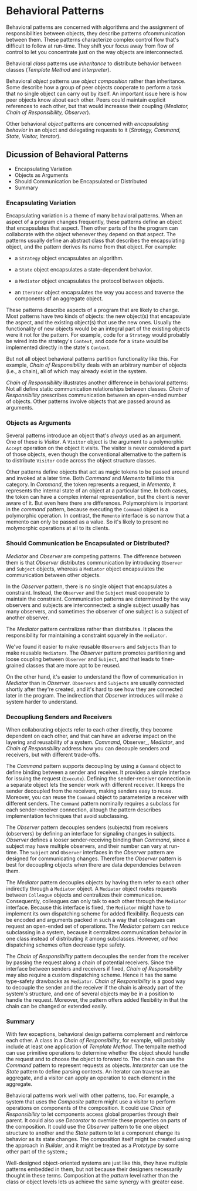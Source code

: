 # Behavioral Patterns

Behavioral patterns are concerned with algorithms and the assignment of responsibilities between objects, they describe patterns ofcommunication between them. These patterns characterize complex control flow that's difficult to follow at run-time. They shift your focus away from flow of control to let you concentrate just on the way objects are interconnected.

Behavioral _class_ patterns use _inheritance_ to distribute behavior between classes (_Template Method_ and _Interpreter_).

Behavioral _object_ patterns use _object composition_ rather than inheritance. Some describe how a group of peer objects cooperate to perform a task that no single object can carry out by itself. An important issue here is how peer objects know about each other. Peers could maintain explicit references to each other, but that would increasse their coupling (_Mediator, Chain of Responsibility, Observer_).

Other behavioral _object_ patterns are concerned with _encapsulating behavior_ in an object and delegating requests to it (_Strategy, Command, State, Visitor, Iterator_).

## Dicussion of Behavioral Patterns

* Encapsulating Variation
* Objects as Arguments
* Should Communication be Encapsulated or Distributed
* Summary

### Encapsulating Variation

Encapsulating variation is a theme of many behavioral patterns. When an aspect of a program changes frequently, these patterns define an object that encapsulates that aspect. Then other parts of the the program can collaborate with the object whenever they depend on that aspect. The patterns usually define an abstract class that describes the encapsulating object, and the pattern derives its name from that object. For example:

* a `Strategy` object encapsulates an algorithm.

* a `State` object encapsulates a state-dependent behavior.

* a `Mediator` object encapsulates the protocol between objects.

* an `Iterator` object encapsulates the way you access and traverse the components of an aggregate object.

These patterns describe aspects of a program that are likely to change. Most patterns have two kinds of objects: the new object(s) that encapsulate the aspect, and the existing object(s) that use the new ones. Usually the functionality of new objects would be an integral part of the existing objects were it not for the pattern. For example, code for a `Strategy` would probably be wired into the strategy's `Context`, and code for a `State` would be implemented directly in the state's `Context`.

But not all object behavioral patterns partition functionality like this. For example, _Chain of Responsibility_ deals with an arbitrary number of objects (i.e., a chain), all of which may already exist in the system.

_Chain of Responsibility_ illustrates another difference in behavioral patterns: Not all define static communication relationships between classes. _Chain of Responsibility_ prescribes communication between an open-ended number of objects. Other patterns involve objects that are passed around as arguments.

### Objects as Arguments

Several patterns introduce an object that's _always_ used as an argument. One of these is _Visitor_. A `Visitor` object is the argument to a polymorphic `Accept` operation on the object it visits. The visitor is never considered a part of those objects, even though the conventional alternative to the pattern is to distribute `Visitor` code across the object structure classes.

Other patterns define objects that act as magic tokens to be passed around and invoked at a later time. Both _Command_ and _Memento_ fall into this category. In _Command_, the token represents a request, in _Memento_, it represents the internal state of an object at a particular time. In both cases, the token can have a complex internal representation, but the client is never aware of it. But even here there are differences. Polymorphism is important in the _command_ pattern, because executing the `Command` object is a polymorphic operation. In contrast, the `Memento` interface is so narrow that a memento can only be passed as a value. So it's likely to present no molymorphic operations at all to its clients.

### Should Communication be Encapsulated or Distributed?

_Mediator_ and _Observer_ are competing patterns. The difference between them is that _Observer_ distributes communication by introducing `Observer` and `Subject` objects, whereas a `Mediator` object encapsulates the communication between other objects.

In the _Observer_ pattern, there is no single object that encapsulates a constraint. Instead, the `Observer` and the `Subject` must cooperate to maintain the constraint. Communication patterns are determined by the way observers and subjects are interconnected: a single subject usually has many observers, and sometimes the observer of one subject is a subject of another observer.

The _Mediator_ pattern centralizes rather than distributes. It places the responsibility for maintaining a constraint squarely in the `mediator`.

We've found it easier to make reusable `Observers` and `Subjects` than to make reusable `Mediators`. The _Observer_ pattern promotes partitioning and loose coupling between `Observer` and `Subject`, and that leads to finer-grained classes that are more apt to be reused.

On the other hand, it's easier to understand the flow of communication in _Mediator_ than in _Observer_. `Observers` and `Subjects` are usually connected shortly after they're created, and it's hard to see how they are connected later in the program. The indirection that _Observer_ introduces will make a system harder to understand.

### Decoupliung Senders and Receivers

When collaborating objects refer to each other directly, they become dependent on each other, and that can have an adverse impact on the layering and reusability of a system. _Command_, Observer_, _Mediator_, and _Chain of Responsbility_ address how you can decouple senders and receivers, but with different trade-offs.

The _Command_ pattern supports decoupling by using a `Command` object to define binding between a sender and receiver. It provides a simple interface for issuing the request (`Execute`). Defining the sender-receiver connection in a separate object lets the sender work with different receiver. It keeps the sender decoupled from the receivers, making senders easy to reuse. Moreover, you can reuse the `Command` object to parameterize a receiver with different senders. The `Command` pattern nominally requires a subclass for each sender-receiver connection, altough the pattern describes implementation techniques that avoid subclassing.

The _Observer_ pattern decouples senders (subjects) from receivers (observers) by defining an interface for signaling changes in subjects. _Observer_ defines a looser sender-receiving binding than _Command_, since a subject may have multiple observers, and their number can vary at run-time. The `Subject` and `Observer` interfaces in the _Observer_ pattern are designed for communicating changes. Therefore the _Observer_ pattern is best for decoupling objects when there are data dependencies between them.

The _Mediator_ pattern decouples objects by having them refer to each other indirectly through a `Mediator` object. A `Mediator` object routes requests between `Colleague` objects and centralizes their communication. Consequently, colleagues can only talk to each other through the `Mediator` interface. Because this interface is fixed, the `Mediator` might have to implement its own dispatching scheme for added flexibility. Requests can be encoded and arguments packed in such a way that colleagues can request an open-ended set of operations. The _Mediator_ pattern can reduce subclassing in a system, because it centralizes communication behavior in one class instead of distributing it among subclasses. However, _ad hoc_ dispatching schemes often decrease type safety.

The _Chain of Responsibility_ pattern decouples the sender from the receiver by passing the request along a chain of potential receivers. Since the interface between senders and receivers if fixed, _Chain of Responsibility_ may also require a custom dispatching scheme. Hence it has the same type-safety drawbacks as `Mediator`. _Chain of Responsibility_ is a good way to decouple the sender and the receiver if the chain is already part of the system's structure, and one of several objects may be in a position to handle the request. Moreover, the pattern offers added flexibility in that the chain can be changed or extended easily.

### Summary

With few exceptions, behavioral design patterns complement and reinforce each other. A class in a _Chain of Responsibility_, for example, will probably include at least one application of _Template Method_. The tempalte method can use primitive operations to determine whether the object should handle the request and to choose the object to forward to. The chain can use the _Command_ pattern to represent requests as objects. _Interpreter_ can use the _State_ pattern to define parsing contexts. An iterator can traverse an aggregate, and a visitor can apply an operation to each element in the aggregate.

Behavioral patterns work well with other patterns, too. For example, a system that uses the _Composite_ pattern might use a visitor to perform operations on components of the composition. It could use _Chain of Responsibility_ to let components access global properties through their parent. It could also use _Decorator_ to override these properties on parts of the composition. It could use the _Observer_ pattern to tie one object structure to another and the _State_ pattern to let a component change its behavior as its state changes. The composition itself might be created using the approach in _Builder_, and it might be treated as a _Prototype_ by some other part of the system.;

Well-designed object-oriented systems are just like this, they have multiple patterns embedded in them, but not because their designers necessarily thought in these terms. Composition at the _pattern_ level rather than the class or object levels lets us achieve the same synergy with greater ease.

